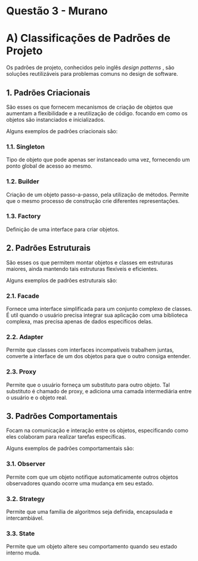 # Questão 3 - Murano

<h1> A) Classificações de Padrões de Projeto </h1>
<p> Os padrões de projeto, conhecidos pelo inglês <i> design patterns </i>, são soluções reutilizáveis para problemas comuns no design de software. 
<h2> 1. Padrões Criacionais </h2>
<p> São esses os que fornecem mecanismos de criação de objetos que aumentam a flexibilidade e a reutilização de código. focando em como os objetos são instanciados e inicializados. </p>
<p> Alguns exemplos de padrões criacionais são: </p>
<h3> 1.1. Singleton </h3>
<p> Tipo de objeto que pode apenas ser instanceado uma vez, fornecendo um ponto global de acesso ao mesmo. </p>
<h3> 1.2. Builder </h3>
<p> Criação de um objeto passo-a-passo, pela utilização de métodos. Permite que o mesmo processo de construção crie diferentes representações.</p>
<h3> 1.3. Factory </h3>
<p> Definição de uma interface para criar objetos. </p>

<h2> 2. Padrões Estruturais </h2>
<p> São esses os que permitem montar objetos e classes em estruturas maiores, ainda mantendo tais estruturas flexíveis e eficientes.</p>
<p> Alguns exemplos de padrões estruturais são: </p>
<h3> 2.1. Facade </h3>
<p> Fornece uma interface simplificada para um conjunto complexo de classes. É util quando o usuário precisa integrar sua aplicação com uma biblioteca complexa, mas precisa apenas de dados específicos delas.</p>
<h3> 2.2. Adapter </h3>
<p> Permite que classes com interfaces incompatíveis trabalhem juntas, converte a interface de um dos objetos para que o outro consiga entender. </p>
<h3> 2.3. Proxy </h3>
<p> Permite que o usuário forneça um substituto para outro objeto. Tal substituto é chamado de proxy, e adiciona uma camada intermediária entre o usuário e o objeto real. </p>

<h2> 3. Padrões Comportamentais </h2>
<p> Focam na comunicação e interação entre os objetos, especificando como eles colaboram para realizar tarefas específicas. </p>
<p> Alguns exemplos de padrões comportamentais são: </p>
<h3> 3.1. Observer </h3>
<p> Permite com que um objeto notifique automaticamente outros objetos observadores quando ocorre uma mudança em seu estado. </p>
<h3> 3.2. Strategy </h3>
<p> Permite que uma família de algoritmos seja definida, encapsulada e intercambiável. </p>
<h3> 3.3. State </h3>
<p> Permite que um objeto altere seu comportamento quando seu estado interno muda. </p>
